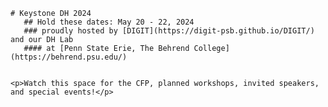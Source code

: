 <!doctype html>
<html lang="en-US">
  <head>
    <meta charset="UTF-8" />
    <meta name="viewport" content="width=device-width" />
    <title>2024 Keystone DH</title>
  </head>
    
    # Keystone DH 2024 
       ## Hold these dates: May 20 - 22, 2024 
       ### proudly hosted by [DIGIT](https://digit-psb.github.io/DIGIT/) and our DH Lab 
       #### at [Penn State Erie, The Behrend College](https://behrend.psu.edu/)
        
        
    <p>Watch this space for the CFP, planned workshops, invited speakers, and special events!</p>
